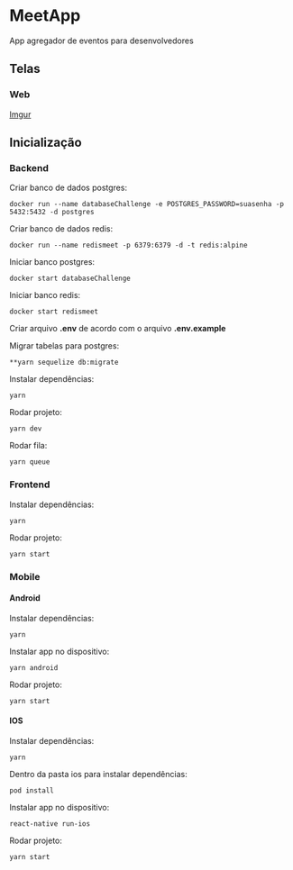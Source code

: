 # MeetApp

App agregador de eventos para desenvolvedores

## Telas

### Web

[Imgur](https://i.imgur.com/7O4zi8Z.png)


## Inicialização

### Backend

Criar banco de dados postgres:
```
docker run --name databaseChallenge -e POSTGRES_PASSWORD=suasenha -p 5432:5432 -d postgres
```
Criar banco de dados redis:
```
docker run --name redismeet -p 6379:6379 -d -t redis:alpine
```
Iniciar banco postgres:
```
docker start databaseChallenge
```
Iniciar banco redis:
```
docker start redismeet
```
Criar arquivo **.env** de acordo com o arquivo **.env.example**

Migrar tabelas para postgres:
```
**yarn sequelize db:migrate
```
Instalar dependências:
```
yarn
```
Rodar projeto:
```
yarn dev
```
Rodar fila:
```
yarn queue
```

### Frontend

Instalar dependências:
```
yarn
```
Rodar projeto:
```
yarn start
```

### Mobile

#### Android

Instalar dependências:
```
yarn
```
Instalar app no dispositivo:
```
yarn android
```
Rodar projeto:
```
yarn start
```

#### IOS

Instalar dependências:
```
yarn
```
Dentro da pasta ios para instalar dependências:
```
pod install
```
Instalar app no dispositivo:
```
react-native run-ios
```
Rodar projeto:
```
yarn start
```
